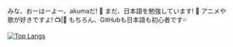 みな、おーはーよー、akumaだ! 👋
まだ、日本語を勉強しています! 📖
アニメや歌が好きですよ! 📺|🎵
もちろん、GitHubも日本語も初心者です💦

[![Top Langs](https://github-readme-stats.vercel.app/api/top-langs/?username=giegieSong&layout=compact)](https://github.com/anuraghazra/github-readme-stats)
                    
<!--左边的卡片-->
<!---
<a href="https://github.com/anuraghazra/github-readme-stats">
  <img align="right" style="max-width: 90%;" src="https://github-readme-stats.vercel.app/api?username=akuma&show_icons=true&theme=tokyonight" />
</a>
--->
<!---
giegieSong/giegieSong is a ✨ special ✨ repository because its `README.md` (this file) appears on your GitHub profile.
You can click the Preview link to take a look at your changes.
--->
